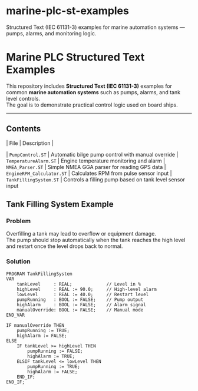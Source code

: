 # marine-plc-st-examples
Structured Text (IEC 61131-3) examples for marine automation systems — pumps, alarms, and monitoring logic.
# Marine PLC Structured Text Examples 

This repository includes **Structured Text (IEC 61131-3)** examples for common **marine automation systems** such as pumps, alarms, and tank level controls.  
The goal is to demonstrate practical control logic used on board ships.

---

## Contents

| File | Description |

| `PumpControl.ST` | Automatic bilge pump control with manual override 
| `TemperatureAlarm.ST` | Engine temperature monitoring and alarm 
| `NMEA_Parser.ST` | Simple NMEA GGA parser for reading GPS data 
| `EngineRPM_Calculator.ST` | Calculates RPM from pulse sensor input 
| `TankFillingSystem.ST` | Controls a filling pump based on tank level sensor input 



## Tank Filling System Example

### Problem  
Overfilling a tank may lead to overflow or equipment damage.  
The pump should stop automatically when the tank reaches the high level and restart once the level drops back to normal.

### Solution  

```iecst
PROGRAM TankFillingSystem
VAR
    tankLevel     : REAL;             // Level in %
    highLevel     : REAL := 90.0;     // High-level alarm
    lowLevel      : REAL := 40.0;     // Restart level
    pumpRunning   : BOOL := FALSE;    // Pump output
    highAlarm     : BOOL := FALSE;    // Alarm signal
    manualOverride: BOOL := FALSE;    // Manual mode
END_VAR

IF manualOverride THEN
    pumpRunning := TRUE;
    highAlarm := FALSE;
ELSE
    IF tankLevel >= highLevel THEN
        pumpRunning := FALSE;
        highAlarm := TRUE;
    ELSIF tankLevel <= lowLevel THEN
        pumpRunning := TRUE;
        highAlarm := FALSE;
    END_IF;
END_IF;
